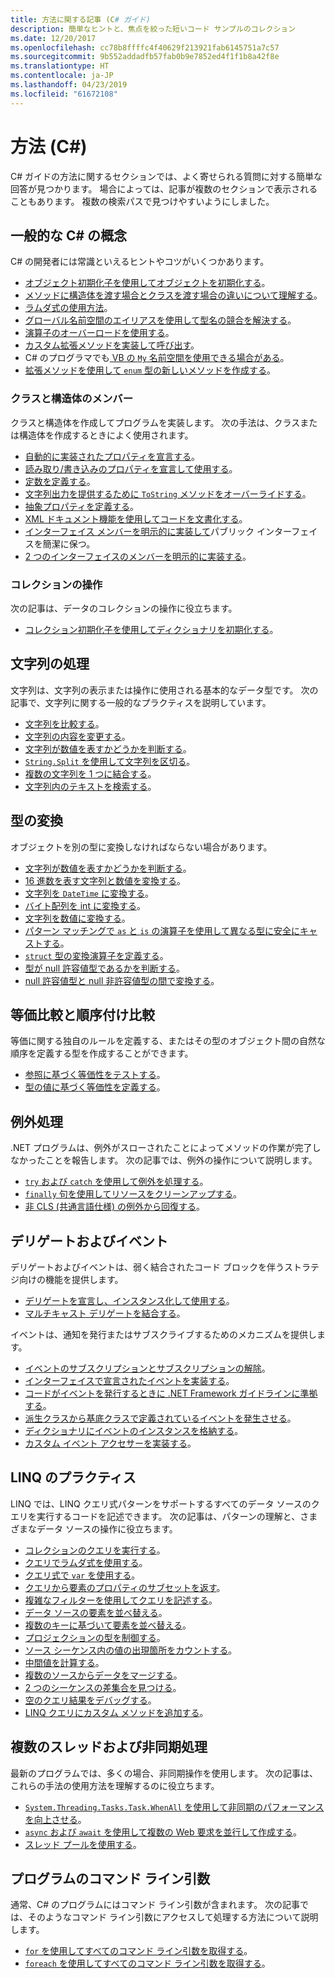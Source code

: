 ```yaml
---
title: 方法に関する記事 (C# ガイド)
description: 簡単なヒントと、焦点を絞った短いコード サンプルのコレクション
ms.date: 12/20/2017
ms.openlocfilehash: cc78b8ffffc4f40629f213921fab6145751a7c57
ms.sourcegitcommit: 9b552addadfb57fab0b9e7852ed4f1f1b8a42f8e
ms.translationtype: HT
ms.contentlocale: ja-JP
ms.lasthandoff: 04/23/2019
ms.locfileid: "61672108"
---
```

# <a name="how-to-c"></a>方法 (C#)

C# ガイドの方法に関するセクションでは、よく寄せられる質問に対する簡単な回答が見つかります。 場合によっては、記事が複数のセクションで表示されることもあります。 複数の検索パスで見つけやすいようにしました。 

## <a name="general-c-concepts"></a>一般的な C# の概念

C# の開発者には常識といえるヒントやコツがいくつかあります。

- [オブジェクト初期化子を使用してオブジェクトを初期化する](../programming-guide/classes-and-structs/how-to-initialize-objects-by-using-an-object-initializer.md)。
- [メソッドに構造体を渡す場合とクラスを渡す場合の違いについて理解する](../programming-guide/classes-and-structs/how-to-know-the-difference-passing-a-struct-and-passing-a-class-to-a-method.md)。
- [ラムダ式の使用方法](../programming-guide/statements-expressions-operators/how-to-use-lambda-expressions-outside-linq.md)。
- [グローバル名前空間のエイリアスを使用して型名の競合を解決する](../programming-guide/namespaces/how-to-use-the-global-namespace-alias.md)。
- [演算子のオーバーロードを使用する](../language-reference/keywords/operator.md)。
- [カスタム拡張メソッドを実装して呼び出す](../programming-guide/classes-and-structs/how-to-implement-and-call-a-custom-extension-method.md)。
- C# のプログラマでも[ VB の `My` 名前空間を使用できる場合がある](../programming-guide/namespaces/how-to-use-the-my-namespace.md)。
- [拡張メソッドを使用して `enum` 型の新しいメソッドを作成する](../programming-guide/classes-and-structs/how-to-create-a-new-method-for-an-enumeration.md)。

### <a name="class-and-struct-members"></a>クラスと構造体のメンバー

クラスと構造体を作成してプログラムを実装します。 次の手法は、クラスまたは構造体を作成するときによく使用されます。

- [自動的に実装されたプロパティを宣言する](../programming-guide/classes-and-structs/how-to-implement-a-lightweight-class-with-auto-implemented-properties.md)。
- [読み取り/書き込みのプロパティを宣言して使用する](../programming-guide/classes-and-structs/how-to-declare-and-use-read-write-properties.md)。
- [定数を定義する](../programming-guide/classes-and-structs/how-to-define-constants.md)。
- [文字列出力を提供するために `ToString` メソッドをオーバーライドする](../programming-guide/classes-and-structs/how-to-override-the-tostring-method.md)。
- [抽象プロパティを定義する](../programming-guide/classes-and-structs/how-to-define-abstract-properties.md)。
- [XML ドキュメント機能を使用してコードを文書化する](../programming-guide/xmldoc/how-to-use-the-xml-documentation-features.md)。
- [インターフェイス メンバーを明示的に実装して](../programming-guide/interfaces/how-to-explicitly-implement-interface-members.md)パブリック インターフェイスを簡潔に保つ。
- [2 つのインターフェイスのメンバーを明示的に実装する](../programming-guide/interfaces/how-to-explicitly-implement-members-of-two-interfaces.md)。

### <a name="working-with-collections"></a>コレクションの操作

次の記事は、データのコレクションの操作に役立ちます。

- [コレクション初期化子を使用してディクショナリを初期化する](../programming-guide/classes-and-structs/how-to-initialize-a-dictionary-with-a-collection-initializer.md)。

## <a name="working-with-strings"></a>文字列の処理

文字列は、文字列の表示または操作に使用される基本的なデータ型です。 次の記事で、文字列に関する一般的なプラクティスを説明しています。

- [文字列を比較する](compare-strings.md)。
- [文字列の内容を変更する](modify-string-contents.md)。
- [文字列が数値を表すかどうかを判断する](../programming-guide/strings/how-to-determine-whether-a-string-represents-a-numeric-value.md)。
- [`String.Split` を使用して文字列を区切る](parse-strings-using-split.md)。
- [複数の文字列を 1 つに結合する](concatenate-multiple-strings.md)。
- [文字列内のテキストを検索する](search-strings.md)。

## <a name="convert-between-types"></a>型の変換

オブジェクトを別の型に変換しなければならない場合があります。

- [文字列が数値を表すかどうかを判断する](../programming-guide/strings/how-to-determine-whether-a-string-represents-a-numeric-value.md)。
- [16 進数を表す文字列と数値を変換する](../programming-guide/types/how-to-convert-between-hexadecimal-strings-and-numeric-types.md)。
- [文字列を `DateTime` に変換する](../../standard/base-types/parsing-datetime.md)。
- [バイト配列を int に変換する](../programming-guide/types/how-to-convert-a-byte-array-to-an-int.md)。
- [文字列を数値に変換する](../programming-guide/types/how-to-convert-a-string-to-a-number.md)。
- [パターン マッチングで `as` と `is` の演算子を使用して異なる型に安全にキャストする](../how-to/safely-cast-using-pattern-matching-is-and-as-operators.md)。
- [`struct` 型の変換演算子を定義する](../programming-guide/statements-expressions-operators/how-to-implement-user-defined-conversions-between-structs.md)。
- [型が null 許容値型であるかを判断する](../programming-guide/nullable-types/how-to-identify-a-nullable-type.md)。
- [null 許容値型と null 非許容値型の間で変換する](../programming-guide/nullable-types/using-nullable-types.md#conversion-from-a-nullable-type-to-an-underlying-type)。

## <a name="equality-and-ordering-comparisons"></a>等価比較と順序付け比較

等価に関する独自のルールを定義する、またはその型のオブジェクト間の自然な順序を定義する型を作成することができます。

- [参照に基づく等価性をテストする](../programming-guide/statements-expressions-operators/how-to-test-for-reference-equality-identity.md)。
- [型の値に基づく等価性を定義する](../programming-guide/statements-expressions-operators/how-to-define-value-equality-for-a-type.md)。

## <a name="exception-handling"></a>例外処理

.NET プログラムは、例外がスローされたことによってメソッドの作業が完了しなかったことを報告します。 次の記事では、例外の操作について説明します。

- [`try` および `catch` を使用して例外を処理する](../programming-guide/exceptions/how-to-handle-an-exception-using-try-catch.md)。
- [`finally` 句を使用してリソースをクリーンアップする](../programming-guide/exceptions/how-to-execute-cleanup-code-using-finally.md)。
- [非 CLS (共通言語仕様) の例外から回復する](../programming-guide/exceptions/how-to-catch-a-non-cls-exception.md)。

## <a name="delegates-and-events"></a>デリゲートおよびイベント

デリゲートおよびイベントは、弱く結合されたコード ブロックを伴うストラテジ向けの機能を提供します。

- [デリゲートを宣言し、インスタンス化して使用する](../programming-guide/delegates/how-to-declare-instantiate-and-use-a-delegate.md)。
- [マルチキャスト デリゲートを結合する](../programming-guide/delegates/how-to-combine-delegates-multicast-delegates.md)。

イベントは、通知を発行またはサブスクライブするためのメカニズムを提供します。

- [イベントのサブスクリプションとサブスクリプションの解除](../programming-guide/events/how-to-subscribe-to-and-unsubscribe-from-events.md)。
- [インターフェイスで宣言されたイベントを実装する](../programming-guide/events/how-to-implement-interface-events.md)。
- [コードがイベントを発行するときに .NET Framework ガイドラインに準拠する](../programming-guide/events/how-to-publish-events-that-conform-to-net-framework-guidelines.md)。
- [派生クラスから基底クラスで定義されているイベントを発生させる](../programming-guide/events/how-to-raise-base-class-events-in-derived-classes.md)。
- [ディクショナリにイベントのインスタンスを格納する](../programming-guide/events/how-to-use-a-dictionary-to-store-event-instances.md)。
- [カスタム イベント アクセサーを実装する](../programming-guide/events/how-to-implement-custom-event-accessors.md)。

## <a name="linq-practices"></a>LINQ のプラクティス

LINQ では、LINQ クエリ式パターンをサポートするすべてのデータ ソースのクエリを実行するコードを記述できます。 次の記事は、パターンの理解と、さまざまなデータ ソースの操作に役立ちます。

- [コレクションのクエリを実行する](../programming-guide/concepts/linq/how-to-query-an-arraylist-with-linq.md)。
- [クエリでラムダ式を使用する](../programming-guide/statements-expressions-operators/how-to-use-lambda-expressions-in-a-query.md)。
- [クエリ式で `var` を使用する](../programming-guide/classes-and-structs/how-to-use-implicitly-typed-local-variables-and-arrays-in-a-query-expression.md)。
- [クエリから要素のプロパティのサブセットを返す](../programming-guide/classes-and-structs/how-to-return-subsets-of-element-properties-in-a-query.md)。
- [複雑なフィルターを使用してクエリを記述する](../programming-guide/concepts/linq/how-to-write-queries-with-complex-filtering.md)。
- [データ ソースの要素を並べ替える](../programming-guide/concepts/linq/how-to-sort-elements.md)。
- [複数のキーに基づいて要素を並べ替える](../programming-guide/concepts/linq/how-to-sort-elements-on-multiple-keys.md)。
- [プロジェクションの型を制御する](../programming-guide/concepts/linq/how-to-control-the-type-of-a-projection.md)。
- [ソース シーケンス内の値の出現箇所をカウントする](../programming-guide/concepts/linq/how-to-count-occurrences-of-a-word-in-a-string-linq.md)。
- [中間値を計算する](../programming-guide/concepts/linq/how-to-calculate-intermediate-values.md)。
- [複数のソースからデータをマージする](../programming-guide/concepts/linq/how-to-populate-object-collections-from-multiple-sources-linq.md)。
- [2 つのシーケンスの差集合を見つける](../programming-guide/concepts/linq/how-to-find-the-set-difference-between-two-lists-linq.md)。
- [空のクエリ結果をデバッグする](../programming-guide/concepts/linq/how-to-debug-empty-query-results-sets.md)。
- [LINQ クエリにカスタム メソッドを追加する](../programming-guide/concepts/linq/how-to-add-custom-methods-for-linq-queries.md)。

## <a name="multiple-threads-and-async-processing"></a>複数のスレッドおよび非同期処理

最新のプログラムでは、多くの場合、非同期操作を使用します。 次の記事は、これらの手法の使用方法を理解するのに役立ちます。

- [`System.Threading.Tasks.Task.WhenAll` を使用して非同期のパフォーマンスを向上させる](../programming-guide/concepts/async/how-to-extend-the-async-walkthrough-by-using-task-whenall.md)。
- [`async` および `await` を使用して複数の Web 要求を並行して作成する](../programming-guide/concepts/async/how-to-make-multiple-web-requests-in-parallel-by-using-async-and-await.md)。
- [スレッド プールを使用する](../../standard/threading/the-managed-thread-pool.md#using-the-thread-pool)。

## <a name="command-line-args-to-your-program"></a>プログラムのコマンド ライン引数

通常、C# のプログラムにはコマンド ライン引数が含まれます。 次の記事では、そのようなコマンド ライン引数にアクセスして処理する方法について説明します。

- [`for` を使用してすべてのコマンド ライン引数を取得する](../programming-guide/main-and-command-args/how-to-display-command-line-arguments.md)。
- [`foreach` を使用してすべてのコマンド ライン引数を取得する](../programming-guide/main-and-command-args/how-to-access-command-line-arguments-using-foreach.md)。
